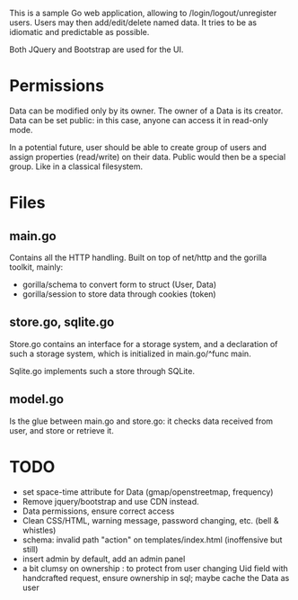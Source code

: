 This is a sample Go web application, allowing to
/login/logout/unregister users. Users may then add/edit/delete
named data. It tries to be as idiomatic and predictable as possible.

Both JQuery and Bootstrap are used for the UI.

# Permissions
Data can be modified only by its owner. The owner
of a Data is its creator. Data can be set public:
in this case, anyone can access it in read-only mode.

In a potential future, user should be able to create group
of users and assign properties (read/write) on their data.
Public would then be a special group. Like in a classical
filesystem.

# Files
## main.go
Contains all the HTTP handling. Built on top of net/http and
the gorilla toolkit, mainly:

* gorilla/schema to convert form to struct (User, Data)
* gorilla/session to store data through cookies (token)

## store.go, sqlite.go 
Store.go contains an interface for a storage system, and a
declaration of such a storage system, which is initialized in
main.go/^func main.

Sqlite.go implements such a store through SQLite.

## model.go
Is the glue between main.go and store.go: it checks data
received from user, and store or retrieve it.

# TODO

* set space-time attribute for Data (gmap/openstreetmap, frequency)
* Remove jquery/bootstrap and use CDN instead.
* Data permissions, ensure correct access
* Clean CSS/HTML, warning message, password changing, etc. (bell & whistles)
* schema: invalid path "action" on templates/index.html (inoffensive but still)
* insert admin by default, add an admin panel
* a bit clumsy on ownership : to protect from user changing Uid field with handcrafted request, ensure ownership in sql; maybe cache the Data as user
